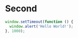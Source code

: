 # Second

```javascript
window.setTimeout(function () {
  window.alert('Hello World!');
}, 1000);
```
